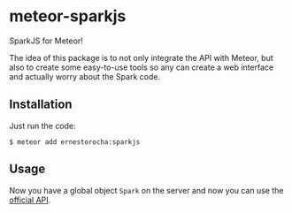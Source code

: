 meteor-sparkjs
==============

SparkJS for Meteor!

The idea of this package is to not only integrate the API with Meteor, but also to create some easy-to-use tools so any can create a web interface and actually worry about the Spark code.


## Installation

Just run the code:

```shell
$ meteor add ernestorocha:sparkjs
```

## Usage

Now you have a global object ``Spark`` on the server and now you can use the [official API](https://github.com/spark/sparkjs).
